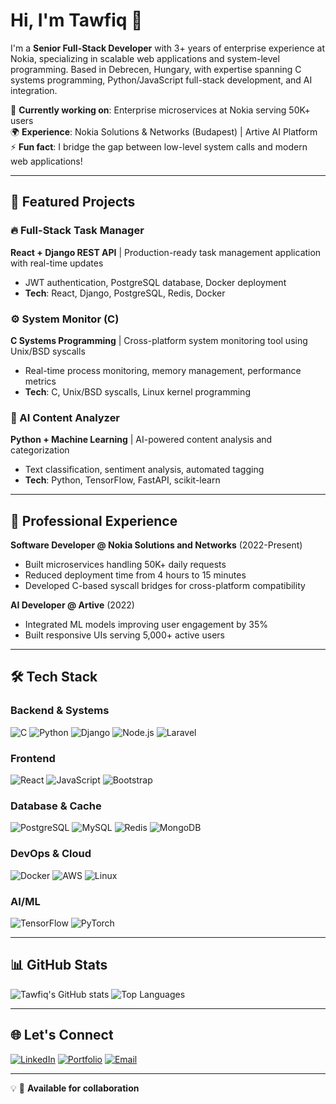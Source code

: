 # Hi, I'm Tawfiq 👋

I'm a **Senior Full-Stack Developer** with 3+ years of enterprise experience at Nokia, specializing in scalable web applications and system-level programming. Based in Debrecen, Hungary, with expertise spanning C systems programming, Python/JavaScript full-stack development, and AI integration.

🔭 **Currently working on**: Enterprise microservices at Nokia serving 50K+ users  
🌍 **Experience**: Nokia Solutions & Networks (Budapest) | Artive AI Platform   
⚡ **Fun fact**: I bridge the gap between low-level system calls and modern web applications!

---

## 🚀 **Featured Projects**

### 🔥 Full-Stack Task Manager
**React + Django REST API** | Production-ready task management application with real-time updates
- JWT authentication, PostgreSQL database, Docker deployment
- **Tech**: React, Django, PostgreSQL, Redis, Docker

### ⚙️ System Monitor (C)
**C Systems Programming** | Cross-platform system monitoring tool using Unix/BSD syscalls
- Real-time process monitoring, memory management, performance metrics
- **Tech**: C, Unix/BSD syscalls, Linux kernel programming

### 🤖 AI Content Analyzer
**Python + Machine Learning** | AI-powered content analysis and categorization
- Text classification, sentiment analysis, automated tagging
- **Tech**: Python, TensorFlow, FastAPI, scikit-learn

---

## 💼 **Professional Experience**

**Software Developer @ Nokia Solutions and Networks** (2022-Present)  
- Built microservices handling 50K+ daily requests
- Reduced deployment time from 4 hours to 15 minutes
- Developed C-based syscall bridges for cross-platform compatibility

**AI Developer @ Artive** (2022)  
- Integrated ML models improving user engagement by 35%
- Built responsive UIs serving 5,000+ active users

---

## 🛠️ **Tech Stack**

### **Backend & Systems**
![C](https://img.shields.io/badge/C-00599C?style=for-the-badge&logo=c&logoColor=white)
![Python](https://img.shields.io/badge/Python-3776AB?style=for-the-badge&logo=python&logoColor=white)
![Django](https://img.shields.io/badge/Django-092E20?style=for-the-badge&logo=django&logoColor=white)
![Node.js](https://img.shields.io/badge/Node.js-339933?style=for-the-badge&logo=node.js&logoColor=white)
![Laravel](https://img.shields.io/badge/Laravel-FF2D20?style=for-the-badge&logo=laravel&logoColor=white)

### **Frontend**
![React](https://img.shields.io/badge/React-61DAFB?style=for-the-badge&logo=react&logoColor=black)
![JavaScript](https://img.shields.io/badge/JavaScript-F7DF1E?style=for-the-badge&logo=javascript&logoColor=black)
![Bootstrap](https://img.shields.io/badge/Bootstrap-7952B3?style=for-the-badge&logo=bootstrap&logoColor=white)

### **Database & Cache**
![PostgreSQL](https://img.shields.io/badge/PostgreSQL-316192?style=for-the-badge&logo=postgresql&logoColor=white)
![MySQL](https://img.shields.io/badge/MySQL-4479A1?style=for-the-badge&logo=mysql&logoColor=white)
![Redis](https://img.shields.io/badge/Redis-DC382D?style=for-the-badge&logo=redis&logoColor=white)
![MongoDB](https://img.shields.io/badge/MongoDB-4EA94B?style=for-the-badge&logo=mongodb&logoColor=white)

### **DevOps & Cloud**
![Docker](https://img.shields.io/badge/Docker-2496ED?style=for-the-badge&logo=docker&logoColor=white)
![AWS](https://img.shields.io/badge/AWS-232F3E?style=for-the-badge&logo=amazon-aws&logoColor=white)
![Linux](https://img.shields.io/badge/Linux-FCC624?style=for-the-badge&logo=linux&logoColor=black)

### **AI/ML**
![TensorFlow](https://img.shields.io/badge/TensorFlow-FF6F00?style=for-the-badge&logo=tensorflow&logoColor=white)
![PyTorch](https://img.shields.io/badge/PyTorch-EE4C2C?style=for-the-badge&logo=pytorch&logoColor=white)

---

## 📊 **GitHub Stats**

![Tawfiq's GitHub stats](https://github-readme-stats.vercel.app/api?username=ltlx4&show_icons=true&theme=dark)
![Top Languages](https://github-readme-stats.vercel.app/api/top-langs/?username=ltlx4&layout=compact&theme=dark)

---

## 🌐 **Let's Connect**

[![LinkedIn](https://img.shields.io/badge/LinkedIn-0077B5?style=for-the-badge&logo=linkedin&logoColor=white)](https://www.linkedin.com/in/tawfiqsaid/)
[![Portfolio](https://img.shields.io/badge/Portfolio-FF5722?style=for-the-badge&logo=todoist&logoColor=white)](https://tawfiqsaid.netlify.app)
[![Email](https://img.shields.io/badge/Email-D14836?style=for-the-badge&logo=gmail&logoColor=white)](mailto:tawfiq.said00@gmail.com)

---

💡 🤝 **Available for collaboration**
